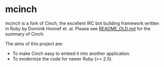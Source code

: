 # mcinch

mcinch is a fork of Cinch, the excellent IRC bot building framework written in Ruby by Dominik Honnef et. al.
Please see [README\_OLD.md](README_OLD.md) for the summary of Cinch.

The aims of this project are:

* To make Cinch easy to embed it into another application.
* To modernize the code for newer Ruby (>= 2.5).
